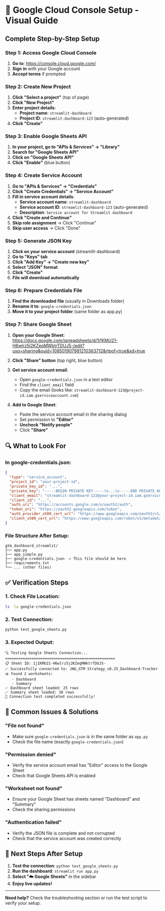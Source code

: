 # 🔧 Google Cloud Console Setup - Visual Guide

## **Complete Step-by-Step Setup**

### **Step 1: Access Google Cloud Console**

1. **Go to**: https://console.cloud.google.com/
2. **Sign in** with your Google account
3. **Accept terms** if prompted

### **Step 2: Create New Project**

1. **Click "Select a project"** (top of page)
2. **Click "New Project"**
3. **Enter project details**:
   - **Project name**: `streamlit-dashboard`
   - **Project ID**: `streamlit-dashboard-123` (auto-generated)
4. **Click "Create"**

### **Step 3: Enable Google Sheets API**

1. **In your project, go to "APIs & Services" → "Library"**
2. **Search for "Google Sheets API"**
3. **Click on "Google Sheets API"**
4. **Click "Enable"** (blue button)

### **Step 4: Create Service Account**

1. **Go to "APIs & Services" → "Credentials"**
2. **Click "Create Credentials" → "Service Account"**
3. **Fill in service account details**:
   - **Service account name**: `streamlit-dashboard`
   - **Service account ID**: `streamlit-dashboard-123` (auto-generated)
   - **Description**: `Service account for Streamlit dashboard`
4. **Click "Create and Continue"**
5. **Skip role assignment** → Click "Continue"
6. **Skip user access** → Click "Done"

### **Step 5: Generate JSON Key**

1. **Click on your service account** (streamlit-dashboard)
2. **Go to "Keys" tab**
3. **Click "Add Key" → "Create new key"**
4. **Select "JSON" format**
5. **Click "Create"**
6. **File will download automatically**

### **Step 6: Prepare Credentials File**

1. **Find the downloaded file** (usually in Downloads folder)
2. **Rename it to**: `google-credentials.json`
3. **Move it to your project folder** (same folder as app.py)

### **Step 7: Share Google Sheet**

1. **Open your Google Sheet**: https://docs.google.com/spreadsheets/d/1j1KMU21-H6wlrz5j2KZeqMWktrTDUJ5-/edit?usp=sharing&ouid=108501907981210363712&rtpof=true&sd=true

2. **Click "Share" button** (top right, blue button)

3. **Get service account email**:
   - Open `google-credentials.json` in a text editor
   - Find the `client_email` field
   - Copy the email (looks like: `streamlit-dashboard-123@project-id.iam.gserviceaccount.com`)

4. **Add to Google Sheet**:
   - Paste the service account email in the sharing dialog
   - Set permission to **"Editor"**
   - **Uncheck "Notify people"**
   - Click **"Share"**

## **🔍 What to Look For**

### **In google-credentials.json:**
```json
{
  "type": "service_account",
  "project_id": "your-project-id",
  "private_key_id": "...",
  "private_key": "-----BEGIN PRIVATE KEY-----\n...\n-----END PRIVATE KEY-----\n",
  "client_email": "streamlit-dashboard-123@your-project-id.iam.gserviceaccount.com",
  "client_id": "...",
  "auth_uri": "https://accounts.google.com/o/oauth2/auth",
  "token_uri": "https://oauth2.googleapis.com/token",
  "auth_provider_x509_cert_url": "https://www.googleapis.com/oauth2/v1/certs",
  "client_x509_cert_url": "https://www.googleapis.com/robot/v1/metadata/x509/..."
}
```

### **File Structure After Setup:**
```
gtm_dashboard_streamlit/
├── app.py
├── app_simple.py
├── google-credentials.json  ← This file should be here
├── requirements.txt
└── ... (other files)
```

## **✅ Verification Steps**

### **1. Check File Location:**
```bash
ls -la google-credentials.json
```

### **2. Test Connection:**
```bash
python test_google_sheets.py
```

### **3. Expected Output:**
```
🔍 Testing Google Sheets Connection...
==================================================
📋 Sheet ID: 1j1KMU21-H6wlrz5j2KZeqMWktrTDUJ5-
✅ Successfully connected to: JNG_GTM Strategy_v8.25_Dashboard-Tracker
📊 Found 2 worksheets:
   - Dashboard
   - Summary
✅ Dashboard sheet loaded: 25 rows
✅ Summary sheet loaded: 10 rows
🎉 Connection test completed successfully!
```

## **🚨 Common Issues & Solutions**

### **"File not found"**
- Make sure `google-credentials.json` is in the same folder as `app.py`
- Check the file name (exactly `google-credentials.json`)

### **"Permission denied"**
- Verify the service account email has "Editor" access to the Google Sheet
- Check that Google Sheets API is enabled

### **"Worksheet not found"**
- Ensure your Google Sheet has sheets named "Dashboard" and "Summary"
- Check the sharing permissions

### **"Authentication failed"**
- Verify the JSON file is complete and not corrupted
- Check that the service account was created correctly

## **🎯 Next Steps After Setup**

1. **Test the connection**: `python test_google_sheets.py`
2. **Run the dashboard**: `streamlit run app.py`
3. **Select "☁️ Google Sheets"** in the sidebar
4. **Enjoy live updates!**

---

**Need help?** Check the troubleshooting section or run the test script to verify your setup.
